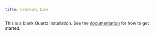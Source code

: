 ```yaml
---
title: Learning Line
---
```


This is a blank Quartz installation.
See the [documentation](https://quartz.jzhao.xyz) for how to get started.
